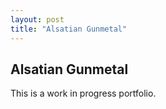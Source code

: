 ```yaml
---
layout: post
title: "Alsatian Gunmetal"
---
```

## Alsatian Gunmetal
This is a work in progress portfolio.
